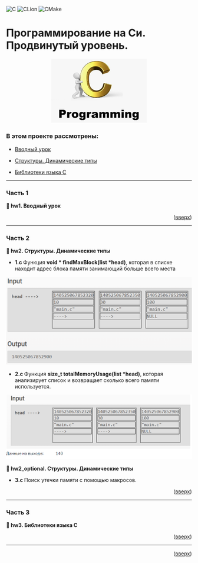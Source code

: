 <a name="readme-top"></a>

![C](https://img.shields.io/badge/c-%2300599C.svg?style=for-the-badge&logo=c&logoColor=white)
![CLion](https://img.shields.io/badge/CLion-black?style=for-the-badge&logo=clion&logoColor=white)
![CMake](https://img.shields.io/badge/CMake-%23008FBA.svg?style=for-the-badge&logo=cmake&logoColor=white)

# Программирование на Си. Продвинутый уровень.
<p align="center">
<img src="images/c.png" alt="drawing" width="260"/>
</p>

### В этом проекте рассмотрены: 

* [Вводный урок](#title1)

* [Структуры. Динамические типы](#title2)

* [Библиотеки языка С](#title3)

-----

### <a id="title1">Часть 1</a>

<strong> &#128194; hw1. Вводный урок</strong> 


<p align="right">(<a href="#readme-top">вверх</a>)</p>

-----

### <a id="title2">Часть 2</a>

<strong> &#128194; hw2. Структуры. Динамические типы</strong> 

* <strong> 1.c </strong> Функция <strong> void * findMaxBlock(list *head)</strong>, которая в списке находит адрес блока памяти
занимающий больше всего места

<p align="center">
<img src="images/2_1.png" alt="drawing" width="550"/>
</p>

* <strong> 2.c </strong> Функция <strong> size_t totalMemoryUsage(list *head)</strong>, которая анализирует список и возвращает
сколько всего памяти используется.

<p align="center">
<img src="images/2_2.png" alt="drawing" width="550"/>
</p>

<strong> &#128194; hw2_optional. Структуры. Динамические типы</strong> 

* <strong> 3.c </strong> Поиск утечки памяти с помощью макросов.

<p align="right">(<a href="#readme-top">вверх</a>)</p>

-----

### <a id="title3">Часть 3</a>

<strong> &#128194; hw3. Библиотеки языка С</strong> 

<p align="right">(<a href="#readme-top">вверх</a>)</p>

-----

<p align="right">(<a href="#readme-top">вверх</a>)</p>